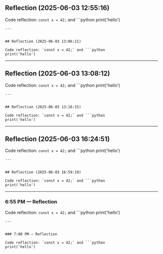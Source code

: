 

## Reflection (2025-06-03 12:55:16)

Code reflection: `const x = 42;` and ```python
print('hello')
```
---


## Reflection (2025-06-03 13:06:21)

Code reflection: `const x = 42;` and ```python
print('hello')
```
---


## Reflection (2025-06-03 13:08:12)

Code reflection: `const x = 42;` and ```python
print('hello')
```
---


## Reflection (2025-06-03 13:16:15)

Code reflection: `const x = 42;` and ```python
print('hello')
```
---


## Reflection (2025-06-03 16:24:51)

Code reflection: `const x = 42;` and ```python
print('hello')
```
---


## Reflection (2025-06-03 16:59:19)

Code reflection: `const x = 42;` and ```python
print('hello')
```
---


### 6:55 PM — Reflection

Code reflection: `const x = 42;` and ```python
print('hello')
```
---


### 7:00 PM — Reflection

Code reflection: `const x = 42;` and ```python
print('hello')
```